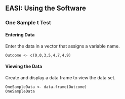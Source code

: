 
## EASI: Using the Software

### One Sample t Test

#### Entering Data

Enter the data in a vector that assigns a variable name.

```{r}
Outcome <- c(0,0,3,5,4,7,4,9)
```

#### Viewing the Data

Create and display a data frame to view the data set.

```{r}
OneSampleData <- data.frame(Outcome)
OneSampleData
```
